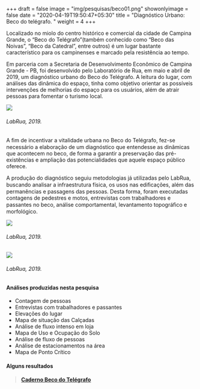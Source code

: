 +++
draft = false
image = "img/pesquisas/beco01.png"
showonlyimage = false
date = "2020-04-19T19:50:47+05:30"
title = "Diagnóstico Urbano: Beco do telégrafo. "
weight = 4
+++

Localizado no miolo do centro histórico e comercial da cidade de Campina Grande, o “Beco do Telégrafo”(também conhecido como “Beco das Noivas”, “Beco da Catedral”, entre outros) é um lugar bastante característico para os campinenses e marcado pela resistência ao tempo.    
<!--more-->

Em parceria com a Secretaria de Desenvolvimento Econômico de Campina Grande - PB, foi desenvolvido pelo Laboratório de Rua, em maio e abril de 2019, um diagnóstico urbano do Beco do Telégrafo. A leitura do lugar, com análises das dinâmica do espaço, tinha como objetivo orientar as possíveis intervenções de melhorias do espaço para os usuários, além de atrair pessoas para fomentar o turismo local.


![](../../img/pesquisas/beco02.jpg)
<H6>LabRua, 2019.</H6>

A ﬁm de incentivar a vitalidade urbana no Beco do Telégrafo, fez-se necessário a elaboração de um diagnóstico que entendesse as dinâmicas que acontecem no beco, de forma a garantir a preservação das pré-existências e ampliação das potencialidades que aquele espaço público oferece.

A produção do diagnóstico seguiu metodologias já utilizadas pelo LabRua, buscando analisar a infraestrutura física, os usos nas ediﬁcações, além das permanências e passagens das pessoas. Desta forma, foram executadas contagens de pedestres e motos, entrevistas com trabalhadores e passantes no beco, análise comportamental, levantamento topográﬁco e morfológico.


![](../../img/pesquisas/beco03.png)
<H6>LabRua, 2019.</H6>

![](../../img/pesquisas/beco04.png)
<H6>LabRua, 2019.</H6>


#### Análises produzidas nesta pesquisa

* Contagem de pessoas
* Entrevistas com trabalhadores e passantes
* Elevações do lugar
* Mapa de situação das Calçadas
* Análise de fluxo intenso em loja
* Mapa de Uso e Ocupação do Solo
* Análise de fluxo de pessoas
* Análise de estacionamentos na área
* Mapa de Ponto Crítico


#### Alguns resultados

> #### [Caderno Beco do Telégrafo](../../pdf/InfograficoVazios.pdf)
